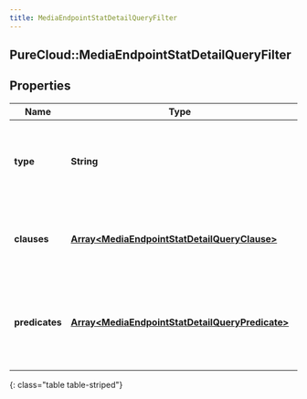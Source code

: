 ```yaml
---
title: MediaEndpointStatDetailQueryFilter
---
```

## PureCloud::MediaEndpointStatDetailQueryFilter

## Properties

|Name | Type | Description | Notes|
|------------ | ------------- | ------------- | -------------|
| **type** | **String** | Boolean operation to apply to the provided predicates and clauses | |
| **clauses** | [**Array&lt;MediaEndpointStatDetailQueryClause&gt;**](MediaEndpointStatDetailQueryClause.html) | Boolean &#39;and/or&#39; logic with up to two-levels of nesting | [optional] |
| **predicates** | [**Array&lt;MediaEndpointStatDetailQueryPredicate&gt;**](MediaEndpointStatDetailQueryPredicate.html) | Like a three-word sentence: (attribute-name) (operator) (target-value). | [optional] |
{: class="table table-striped"}


